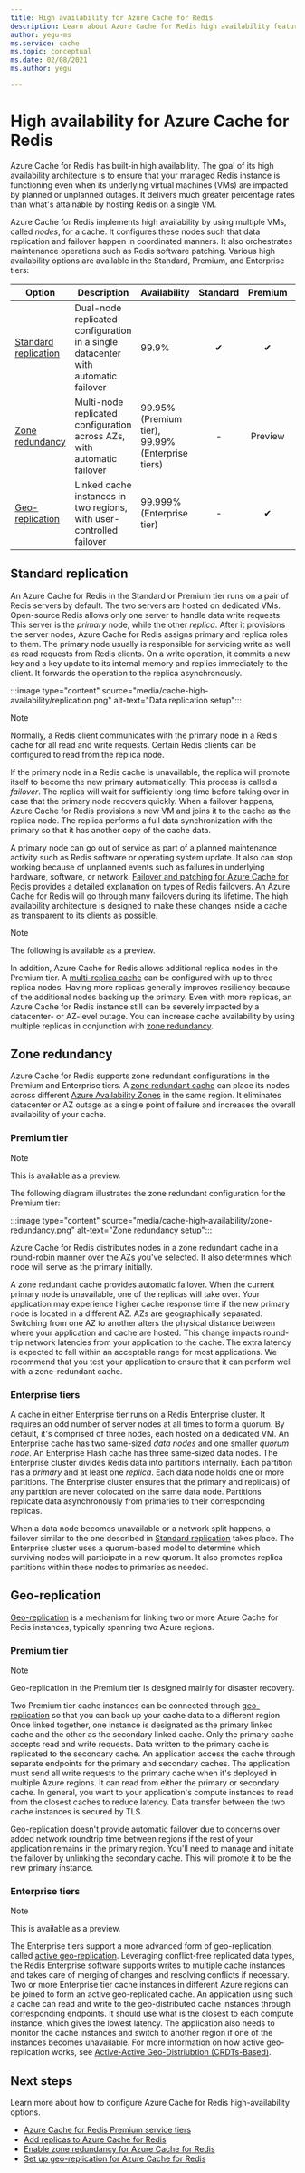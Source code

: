 ```yaml
---
title: High availability for Azure Cache for Redis
description: Learn about Azure Cache for Redis high availability features and options
author: yegu-ms
ms.service: cache
ms.topic: conceptual
ms.date: 02/08/2021
ms.author: yegu

---
```

# High availability for Azure Cache for Redis

Azure Cache for Redis has built-in high availability. The goal of its high availability architecture is to ensure that your managed Redis instance is functioning even when its underlying virtual machines (VMs) are impacted by planned or unplanned outages. It delivers much greater percentage rates than what's attainable by hosting Redis on a single VM.

Azure Cache for Redis implements high availability by using multiple VMs, called *nodes*, for a cache. It configures these nodes such that data replication and failover happen in coordinated manners. It also orchestrates maintenance operations such as Redis software patching. Various high availability options are available in the Standard, Premium, and Enterprise tiers:

| Option | Description | Availability | Standard | Premium | Enterprise |
| ------------------- | ------- | ------- | :------: | :---: | :---: |
| [Standard replication](#standard-replication)| Dual-node replicated configuration in a single datacenter with automatic failover | 99.9% |✔|✔|-|
| [Zone redundancy](#zone-redundancy) | Multi-node replicated configuration across AZs, with automatic failover | 99.95% (Premium tier), 99.99% (Enterprise tiers) |-|Preview|Preview|
| [Geo-replication](#geo-replication) | Linked cache instances in two regions, with user-controlled failover | 99.999% (Enterprise tier) |-|✔|-|

## Standard replication

An Azure Cache for Redis in the Standard or Premium tier runs on a pair of Redis servers by default. The two servers are hosted on dedicated VMs. Open-source Redis allows only one server to handle data write requests. This server is the *primary* node, while the other *replica*. After it provisions the server nodes, Azure Cache for Redis assigns primary and replica roles to them. The primary node usually is responsible for servicing write as well as read requests from Redis clients. On a write operation, it commits a new key and a key update to its internal memory and replies immediately to the client. It forwards the operation to the replica asynchronously.

:::image type="content" source="media/cache-high-availability/replication.png" alt-text="Data replication setup":::
   
>[!NOTE]
>Normally, a Redis client communicates with the primary node in a Redis cache for all read and write requests. Certain Redis clients can be configured to read from the replica node.
>
>

If the primary node in a Redis cache is unavailable, the replica will promote itself to become the new primary automatically. This process is called a *failover*. The replica will wait for sufficiently long time before taking over in case that the primary node recovers quickly. When a failover happens, Azure Cache for Redis provisions a new VM and joins it to the cache as the replica node. The replica performs a full data synchronization with the primary so that it has another copy of the cache data.

A primary node can go out of service as part of a planned maintenance activity such as Redis software or operating system update. It also can stop working because of unplanned events such as failures in underlying hardware, software, or network. [Failover and patching for Azure Cache for Redis](cache-failover.md) provides a detailed explanation on types of Redis failovers. An Azure Cache for Redis will go through many failovers during its lifetime. The high availability architecture is designed to make these changes inside a cache as transparent to its clients as possible.

>[!NOTE]
>The following is available as a preview.
>
>

In addition, Azure Cache for Redis allows additional replica nodes in the Premium tier. A [multi-replica cache](cache-how-to-multi-replicas.md) can be configured with up to three replica nodes. Having more replicas generally improves resiliency because of the additional nodes backing up the primary. Even with more replicas, an Azure Cache for Redis instance still can be severely impacted by a datacenter- or AZ-level outage. You can increase cache availability by using multiple replicas in conjunction with [zone redundancy](#zone-redundancy).

## Zone redundancy

Azure Cache for Redis supports zone redundant configurations in the Premium and Enterprise tiers. A [zone redundant cache](cache-how-to-zone-redundancy.md) can place its nodes across different [Azure Availability Zones](../availability-zones/az-overview.md) in the same region. It eliminates datacenter or AZ outage as a single point of failure and increases the overall availability of your cache.

### Premium tier

>[!NOTE]
>This is available as a preview.
>
>

The following diagram illustrates the zone redundant configuration for the Premium tier:

:::image type="content" source="media/cache-high-availability/zone-redundancy.png" alt-text="Zone redundancy setup":::
   
Azure Cache for Redis distributes nodes in a zone redundant cache in a round-robin manner over the AZs you've selected. It also determines which node will serve as the primary initially.

A zone redundant cache provides automatic failover. When the current primary node is unavailable, one of the replicas will take over. Your application may experience higher cache response time if the new primary node is located in a different AZ. AZs are geographically separated. Switching from one AZ to another alters the physical distance between where your application and cache are hosted. This change impacts round-trip network latencies from your application to the cache. The extra latency is expected to fall within an acceptable range for most applications. We recommend that you test your application to ensure that it can perform well with a zone-redundant cache.

### Enterprise tiers

A cache in either Enterprise tier runs on a Redis Enterprise cluster. It requires an odd number of server nodes at all times to form a quorum. By default, it's comprised of three nodes, each hosted on a dedicated VM. An Enterprise cache has two same-sized *data nodes* and one smaller *quorum node*. An Enterprise Flash cache has three same-sized data nodes. The Enterprise cluster divides Redis data into partitions internally. Each partition has a *primary* and at least one *replica*. Each data node holds one or more partitions. The Enterprise cluster ensures that the primary and replica(s) of any partition are never colocated on the same data node. Partitions replicate data asynchronously from primaries to their corresponding replicas.

When a data node becomes unavailable or a network split happens, a failover similar to the one described in [Standard replication](#standard-replication) takes place. The Enterprise cluster uses a quorum-based model to determine which surviving nodes will participate in a new quorum. It also promotes replica partitions within these nodes to primaries as needed.

## Geo-replication

[Geo-replication](cache-how-to-geo-replication.md) is a mechanism for linking two or more Azure Cache for Redis instances, typically spanning two Azure regions. 

### Premium tier

>[!NOTE]
>Geo-replication in the Premium tier is designed mainly for disaster recovery.
>
>

Two Premium tier cache instances can be connected through [geo-replication](cache-how-to-geo-replication.md) so that you can back up your cache data to a different region. Once linked together, one instance is designated as the primary linked cache and the other as the secondary linked cache. Only the primary cache accepts read and write requests. Data written to the primary cache is replicated to the secondary cache. An application access the cache through separate endpoints for the primary and secondary caches. The application must send all write requests to the primary cache when it's deployed in multiple Azure regions. It can read from either the primary or secondary cache. In general, you want to your application's compute instances to read from the closest caches to reduce latency. Data transfer between the two cache instances is secured by TLS.

Geo-replication doesn't provide automatic failover due to concerns over added network roundtrip time between regions if the rest of your application remains in the primary region. You'll need to manage and initiate the failover by unlinking the secondary cache. This will promote it to be the new primary instance.

### Enterprise tiers

>[!NOTE]
>This is available as a preview.
>
>

The Enterprise tiers support a more advanced form of geo-replication, called [active geo-replication](cache-how-to-active-geo-replication.md). Leveraging conflict-free replicated data types, the Redis Enterprise software supports writes to multiple cache instances and takes care of merging of changes and resolving conflicts if necessary. Two or more Enterprise tier cache instances in different Azure regions can be joined to form an active geo-replicated cache. An application using such a cache can read and write to the geo-distributed cache instances through corresponding endpoints. It should use what is the closest to each compute instance, which gives the lowest latency. The application also needs to monitor the cache instances and switch to another region if one of the instances becomes unavailable. For more information on how active geo-replication works, see [Active-Active Geo-Distriubtion (CRDTs-Based)](https://redislabs.com/redis-enterprise/technology/active-active-geo-distribution/).

## Next steps

Learn more about how to configure Azure Cache for Redis high-availability options.

* [Azure Cache for Redis Premium service tiers](cache-overview.md#service-tiers)
* [Add replicas to Azure Cache for Redis](cache-how-to-multi-replicas.md)
* [Enable zone redundancy for Azure Cache for Redis](cache-how-to-zone-redundancy.md)
* [Set up geo-replication for Azure Cache for Redis](cache-how-to-geo-replication.md)
